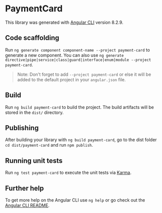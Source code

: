 # PaymentCard

This library was generated with [Angular CLI](https://github.com/angular/angular-cli) version 8.2.9.

## Code scaffolding

Run `ng generate component component-name --project payment-card` to generate a new component. You can also use `ng generate directive|pipe|service|class|guard|interface|enum|module --project payment-card`.
> Note: Don't forget to add `--project payment-card` or else it will be added to the default project in your `angular.json` file. 

## Build

Run `ng build payment-card` to build the project. The build artifacts will be stored in the `dist/` directory.

## Publishing

After building your library with `ng build payment-card`, go to the dist folder `cd dist/payment-card` and run `npm publish`.

## Running unit tests

Run `ng test payment-card` to execute the unit tests via [Karma](https://karma-runner.github.io).

## Further help

To get more help on the Angular CLI use `ng help` or go check out the [Angular CLI README](https://github.com/angular/angular-cli/blob/master/README.md).
